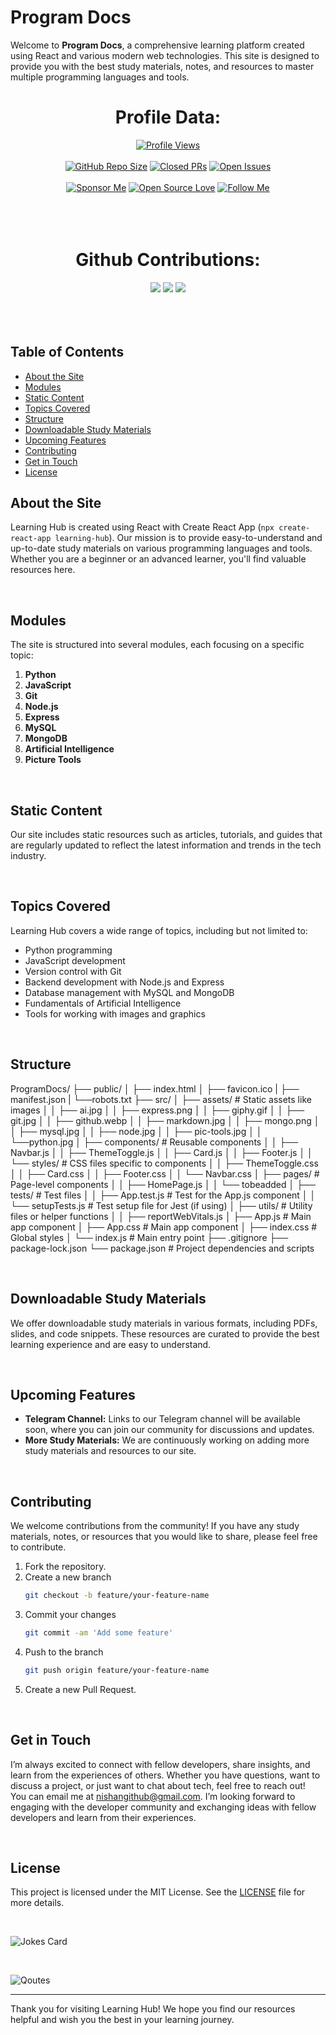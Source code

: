 # Program Docs

Welcome to **Program Docs**, a comprehensive learning platform created using React and various modern web technologies. This site is designed to provide you with the best study materials, notes, and resources to master multiple programming languages and tools.



# <h1 align="center">Profile Data:</h1> 
<!-- First Row -->
<div align="center" >
  <a href="https://github.com/nishuR31/ProgramDocs"><img src="https://komarev.com/ghpvc/?username=nishuR31&color=blueviolet" alt="Profile Views"></a>
</div>

<br>
<!-- Second Row -->
<div align="center" >
  <a href="https://github.com/nishuR31/ProgramDocs"><img src="https://img.shields.io/github/repo-size/nishuR31/ProgramDocs?color=black&label=Repo%20Size&style=flat&logo=github&logoColor=black" alt="GitHub Repo Size"></a>
  <a href="https://github.com/nishuR31/ProgramDocs"><img src="https://img.shields.io/github/issues-pr-closed/nishuR31/ProgramDocs?color=black&label=Issues%20Closed&style=flat&logo=github&logoColor=black" alt="Closed PRs"></a>
  <a href="https://github.com/nishuR31/ProgramDocs"><img src="https://img.shields.io/github/issues/nishuR31/ProgramDocs?color=black&label=Issues&style=flat&logo=github&logoColor=black" alt="Open Issues"></a>
</div>

<br>

<!-- Third Row -->
<div align="center" >
  <a href="https://github.com/sponsors/nishuR31" target="_blank" rel="noreferrer"><img src="https://img.shields.io/badge/Sponsor%20Me-GitHub%20Sponsors-blueviolet" alt="Sponsor Me"></a>
  <a href="https://github.com/nishuR31/ProgramDocs"><img src="https://badges.frapsoft.com/os/v1/open-source.svg?v=103&color=black&style=flat&logo=github&logoColor=black" alt="Open Source Love"></a>
  <a href="https://github.com/nishuR31/ProgramDocs"><img src="https://img.shields.io/badge/-Follow%20Me%20-blueviolet" alt="Follow Me"></a></div>


<br>
<br>
<br>

# <h1 align="center"> Github Contributions:</h1>

<div align="center">
  <a href="https://github.com/nishuR31?tab=followers"><img src="https://img.shields.io/github/followers/nishuR31?color=black&style=flat&logo=github&logoColor=black"></a>
  <a href="https://github.com/nishuR31/ProgramDocs"><img src="https://img.shields.io/github/watchers/nishuR31/ProgramDocs?color=black&style=flat&logo=github&logoColor=black"></a>
  <a href="https://github.com/nishuR31/ProgramDocs"><img src="https://img.shields.io/github/last-commit/nishuR31/ProgramDocs?color=black&style=flat&logo=github&logoColor=black"></a>

</div> 
<br>
<br>
<br>

## Table of Contents

- [About the Site](#about-the-site)
- [Modules](#modules)
- [Static Content](#static-content)
- [Topics Covered](#topics-covered)
- [Structure](#structure)
- [Downloadable Study Materials](#downloadable-study-materials)
- [Upcoming Features](#upcoming-features)
- [Contributing](#contributing)
- [Get in Touch](#get-in-touch)
- [License](#license)

## About the Site

Learning Hub is created using React with Create React App (`npx create-react-app learning-hub`). Our mission is to provide easy-to-understand and up-to-date study materials on various programming languages and tools. Whether you are a beginner or an advanced learner, you'll find valuable resources here.

<br>

## Modules

The site is structured into several modules, each focusing on a specific topic:

1. **Python**
2. **JavaScript**
3. **Git**
4. **Node.js**
5. **Express**
6. **MySQL**
7. **MongoDB**
8. **Artificial Intelligence**
9. **Picture Tools**
<br>

## Static Content

Our site includes static resources such as articles, tutorials, and guides that are regularly updated to reflect the latest information and trends in the tech industry.

<br>

## Topics Covered

Learning Hub covers a wide range of topics, including but not limited to:

- Python programming
- JavaScript development
- Version control with Git
- Backend development with Node.js and Express
- Database management with MySQL and MongoDB
- Fundamentals of Artificial Intelligence
- Tools for working with images and graphics

<br>

## Structure

ProgramDocs/
├── public/
│   ├── index.html
│   ├── favicon.ico
|   ├── manifest.json
|   └──robots.txt
├── src/
│   ├── assets/                # Static assets like images
│   │   ├── ai.jpg
│   │   ├── express.png
│   │   ├── giphy.gif
│   │   ├── git.jpg
│   │   ├── github.webp
│   │   ├── markdown.jpg
│   │   ├── mongo.png
│   │   ├── mysql.jpg
│   │   ├── node.jpg
│   │   ├── pic-tools.jpg
│   │   └──python.jpg
│   ├── components/            # Reusable components
│   │   ├── Navbar.js
│   │   ├── ThemeToggle.js
│   │   ├── Card.js
│   │   ├── Footer.js
│   │   └── styles/            # CSS files specific to components
│   │       ├── ThemeToggle.css
│   │       ├── Card.css
│   │       ├── Footer.css
│   │       └── Navbar.css
│   ├── pages/                 # Page-level components
│   │   ├── HomePage.js
│   │   └── tobeadded
│   ├── tests/                 # Test files
│   │   ├── App.test.js        # Test for the App.js component
│   │   └── setupTests.js      # Test setup file for Jest (if using)
│   ├── utils/                 # Utility files or helper functions
│   │   ├── reportWebVitals.js
│   ├── App.js                 # Main app component
│   ├── App.css               # Main app component
│   ├── index.css              # Global styles
│   └── index.js               # Main entry point
├── .gitignore
├── package-lock.json
└── package.json               # Project dependencies and scripts

<br>

## Downloadable Study Materials

We offer downloadable study materials in various formats, including PDFs, slides, and code snippets. These resources are curated to provide the best learning experience and are easy to understand.

<br>

## Upcoming Features

- **Telegram Channel:** Links to our Telegram channel will be available soon, where you can join our community for discussions and updates.
- **More Study Materials:** We are continuously working on adding more study materials and resources to our site.

<br>

## Contributing

We welcome contributions from the community! If you have any study materials, notes, or resources that you would like to share, please feel free to contribute.

1. Fork the repository.
2. Create a new branch
   ```bash
   git checkout -b feature/your-feature-name
   ```
3. Commit your changes
   ```bash
   git commit -am 'Add some feature'
   ```
4. Push to the branch
   ```bash
   git push origin feature/your-feature-name
   ```
5. Create a new Pull Request.

<br>

## Get in Touch

I’m always excited to connect with fellow developers, share insights, and learn from the experiences of others. Whether you have questions, want to discuss a project, or just want to chat about tech, feel free to reach out!
<br>
You can email me at [nishangithub@gmail.com](mailto:nishangithub@gmail.com).  I’m looking forward to engaging with the developer community and exchanging ideas with fellow developers and learn from their experiences.

<br>

## License

This project is licensed under the MIT License. See the [LICENSE](LICENSE) file for more details.

<br>

![Jokes Card](https://readme-jokes.vercel.app/api?username=nishuR31&theme=algolia&hideBorder)

<br>

![Qoutes](https://quotes-github-readme.vercel.app/api?type=horizontal&theme=algolia)



---

Thank you for visiting Learning Hub! We hope you find our resources helpful and wish you the best in your learning journey.
